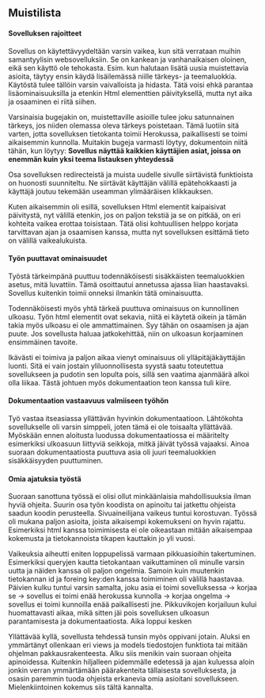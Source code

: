 ## Muistilista

#### Sovelluksen rajoitteet

Sovellus on käytettävyydeltään varsin vaikea, kun sitä verrataan muihin samantyylisin websovelluksiin.  Se on kankean ja vanhanaikaisen oloinen, eikä sen käyttö ole tehokasta. Esim. kun halutaan lisätä uusia muistettavia asioita, täytyy ensin käydä lisäilemässä niille tärkeys- ja teemaluokkia. Käytöstä tulee tällöin varsin vaivalloista ja hidasta. Tätä voisi ehkä parantaa lisäominaisuuksilla ja etenkin Html elementtien päivityksellä, mutta nyt aika ja osaaminen ei riitä siihen.

Varsinaisia bugejakin on, muistettaville asioille tulee joku satunnainen tärkeys, jos niiden olemassa oleva tärkeys poistetaan. Tämä luotiin sitä varten, jotta sovelluksen tietokanta toimii Herokussa, paikallisesti se toimi aikaisemmin kunnolla. Muitakin bugeja varmasti löytyy, dokumentoin niitä tähän, kun löytyy: **Sovellus näyttää kaikkien käyttäjien asiat, joissa on enemmän kuin yksi teema listauksen yhteydessä**  

Osa sovelluksen redirecteistä ja muista uudelle sivulle siirtävistä funktioista on huonosti suunniteltu. Ne siirtävät käyttäjän välillä epätehokkaasti ja käyttäjä joutuu tekemään useamman ylimääräisen klikkauksen.

Kuten aikaisemmin oli esillä, sovelluksen Html elementit kaipaisivat päivitystä, nyt välillä etenkin, jos on paljon tekstiä ja se on pitkää, on eri kohteita vaikea erottaa toisistaan. Tätä olisi kohtuullisen helppo korjata tarvittavan ajan ja osaamisen kanssa, mutta nyt sovelluksen esittämä tieto on välillä vaikealukuista.

#### Työn puuttavat ominaisuudet

Työstä tärkeimpänä puuttuu todennäköisesti sisäkkäisten teemaluokkien asetus, mitä luvattiin. Tämä osoittautui annetussa ajassa liian haastavaksi.  Sovellus kuitenkin toimii onneksi ilmankin tätä ominaisuutta.

Todennäköisesti myös yhtä tärkeä puuttuva ominaisuus on kunnollinen ulkoasu. Työn html elementit ovat sekavia, niitä ei käytetä oikein ja tämän takia myös ulkoasu ei ole ammattimainen. Syy tähän on osaamisen ja ajan puute. Jos sovellusta haluaa jatkokehittää, niin on ulkoasun korjaaminen ensimmäinen tavoite.

Ikävästi ei toimiva ja paljon aikaa vienyt ominaisuus oli ylläpitäjäkäyttäjän luonti. Sitä ei vain jostain yliluonnollisesta syystä saatu toteutettua sovellukseen ja pudotin sen lopulta pois, sillä sen vaatima ajanmäärä alkoi olla liikaa. Tästä johtuen myös dokumentaation teon kanssa tuli kiire.

#### Dokumentaation vastaavuus valmiiseen työhön

Työ vastaa itseasiassa yllättävän hyvinkin dokumentaatioon. Lähtökohta sovellukselle oli varsin simppeli, joten tämä ei ole toisaalta yllättävää. Myöskään ennen aloitusta luodussa dokumentaatiossa ei määritelty esimerkiksi ulkoasuun liittyviä seikkoja, mitkä jäivät työssä vajaaksi. Ainoa suoraan dokumentaatiosta puuttuva asia oli juuri teemaluokkien  sisäkkäisyyden puuttuminen.

#### Omia ajatuksia työstä

Suoraan sanottuna työssä ei olisi ollut minkäänlaisia mahdollisuuksia ilman hyviä ohjeita. Suurin osa työn koodista on apinoitu tai jatkettu ohjeista saadun koodin perusteella. Sivuaineilijana vaikeus tuntui korostuvan. Työssä oli mukana paljon asioita, joista aikaisempi kokemukseni on hyvin rajattu. Esimerkiksi html kanssa toimimisesta ei ole oikeastaan mitään aikaisempaa kokemusta ja tietokannoista tikapen kauttakin jo yli vuosi.

Vaikeuksia aiheutti eniten loppupelissä varmaan pikkuasioihin takertuminen. Esimerkiksi queryjen kautta tietokantaan vaikuttaminen oli minulle varsin uutta ja näiden kanssa oli paljon ongelmia. Samoin kuin muutenkin tietokannan id ja foreing key:den kanssa toimiminen oli välillä haastavaa. Päivien kulku tuntui varsin samalta, joku asia ei toimi sovelluksessa -> korjaa se -> sovellus ei toimi enää herokussa kunnolla -> korjaa ongelma -> sovellus ei toimi kunnoilla enää paikallisesti jne. Pikkuvikojen korjailuun kului huomattavasti aikaa, mikä sitten jäi pois sovelluksen ulkoasun parantamisesta ja dokumentaatiosta. Aika loppui kesken

Yllättävää kyllä, sovellusta tehdessä tunsin myös oppivani jotain. Aluksi en ymmärtänyt ollenkaan eri views ja models tiedostojen funktiota tai mitään ohjelman pakkausrakenteesta. Alku siis menikin vain suoraan ohjeita apinoidessa. Kuitenkin hiljalleen pidemmälle edetessä ja ajan kuluessa aloin jonkin verran ymmärtämään päärakenteita tällaisesta sovelluksesta, ja osasin paremmin tuoda ohjeista erkanevia omia asioitani sovellukseen. Mielenkiintoinen kokemus siis tältä kannalta.
